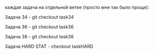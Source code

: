каждая задача на отдельной ветке (просто мне так было проще):

Задача 34 - git checkout task34

Задача 36 - git checkout task36

Задача 38 - git checkout task38

Задача HARD STAT - checkout taskHARD



